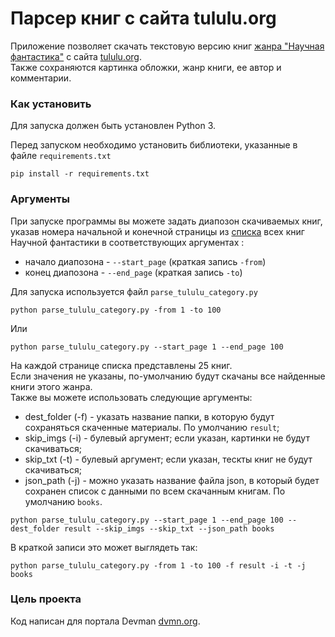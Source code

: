 # Парсер книг с сайта tululu.org
Приложение позволяет скачать текстовую версию книг [жанра "Научная фантастика"](https://tululu.org/l55/) 
с сайта [tululu.org](https://tululu.org/).  
Также сохраняются картинка обложки, жанр книги, ее автор и комментарии.

### Как установить
Для запуска должен быть установлен Python 3.

Перед запуском необходимо установить библиотеки, указанные в файле `requirements.txt`
```
pip install -r requirements.txt
```

### Аргументы
При запуске программы вы можете задать диапозон скачиваемых книг, указав номера 
начальной и конечной страницы из [списка](https://tululu.org/l55/) всех книг Научной фантастики 
в соответствующих аргументах :
- начало диапозона - `--start_page` (краткая запись `-from`)
- конец диапозона - `--end_page` (краткая запись `-to`)

Для запуска используется файл `parse_tululu_category.py`
```
python parse_tululu_category.py -from 1 -to 100
```
Или
```
python parse_tululu_category.py --start_page 1 --end_page 100
```
На каждой странице списка представлены 25 книг.  
Если значения не указаны, по-умолчанию будут скачаны все найденные книги этого жанра.  
Также вы можете использовать следующие аргументы:  
- dest_folder (-f) - указать название папки, в которую будут сохраняться скаченные материалы. 
По умолчанию `result`;
- skip_imgs (-i) - булевый аргумент; если указан, картинки не будут скачиваться;
- skip_txt (-t) - булевый аргумент; если указан, тескты книг не будут скачиваться;
- json_path (-j) - можно указать название файла json, в который будет сохранен 
список с данными по всем скачанным книгам. По умолчанию `books`.

```
python parse_tululu_category.py --start_page 1 --end_page 100 --dest_folder result --skip_imgs --skip_txt --json_path books
```
В краткой записи это может выглядеть так:
```
python parse_tululu_category.py -from 1 -to 100 -f result -i -t -j books
```

### Цель проекта

Код написан для портала Devman [dvmn.org](https://dvmn.org/).
